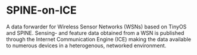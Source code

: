 SPINE-on-ICE
============

A data forwarder for Wireless Sensor Networks (WSNs) based on TinyOS and SPINE. Sensing- and feature data obtained from a WSN is published through the Internet Communication Engine (ICE) making the data available to numerous devices in a heterogenous, networked environment.
